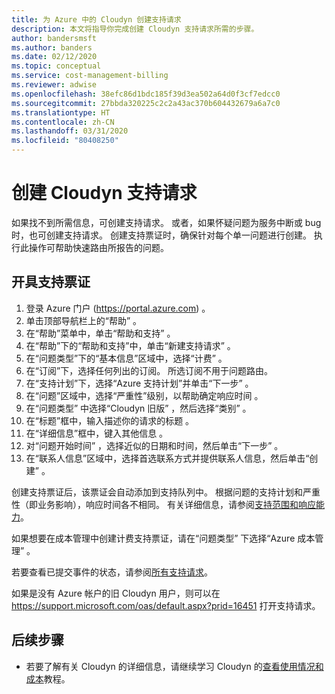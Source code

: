 ```yaml
---
title: 为 Azure 中的 Cloudyn 创建支持请求
description: 本文将指导你完成创建 Cloudyn 支持请求所需的步骤。
author: bandersmsft
ms.author: banders
ms.date: 02/12/2020
ms.topic: conceptual
ms.service: cost-management-billing
ms.reviewer: adwise
ms.openlocfilehash: 38efc86d1bdc185f39d3ea502a64d0f3cf7edcc0
ms.sourcegitcommit: 27bbda320225c2c2a43ac370b604432679a6a7c0
ms.translationtype: HT
ms.contentlocale: zh-CN
ms.lasthandoff: 03/31/2020
ms.locfileid: "80408250"
---
```

# <a name="create-a-support-request-for-cloudyn"></a>创建 Cloudyn 支持请求

如果找不到所需信息，可创建支持请求。 或者，如果怀疑问题为服务中断或 bug 时，也可创建支持请求。 创建支持票证时，确保针对每个单一问题进行创建。 执行此操作可帮助快速路由所报告的问题。

## <a name="open-a-support-ticket"></a>开具支持票证

1. 登录 Azure 门户 (https://portal.azure.com) 。
2. 单击顶部导航栏上的“帮助”  。
3. 在“帮助”菜单中，单击“帮助和支持”   。
4. 在“帮助”下的“帮助和支持”中，单击“新建支持请求”  。
5. 在“问题类型”下的“基本信息”区域中，选择“计费”  。
6. 在“订阅”下，选择任何列出的订阅。 所选订阅不用于问题路由。
7. 在“支持计划”下，选择“Azure 支持计划”并单击“下一步”  。  
8. 在“问题”区域中，选择“严重性”级别，以帮助确定响应时间  。
9. 在“问题类型”  中选择“Cloudyn 旧版”  ，然后选择“类别”  。
10. 在“标题”框中，输入描述你的请求的标题  。
11. 在“详细信息”框中，键入其他信息  。
12. 对“问题开始时间”  ，选择近似的日期和时间，然后单击“下一步”  。  
14. 在“联系人信息”区域中，选择首选联系方式并提供联系人信息，然后单击“创建”   。  

创建支持票证后，该票证会自动添加到支持队列中。 根据问题的支持计划和严重性（即业务影响），响应时间各不相同。 有关详细信息，请参阅[支持范围和响应能力](https://azure.microsoft.com/support/plans/response/)。

如果想要在成本管理中创建计费支持票证，请在“问题类型”  下选择“Azure 成本管理”  。

若要查看已提交事件的状态，请参阅[所有支持请求](../../azure-portal/supportability/how-to-create-azure-support-request.md#all-support-requests)。

如果是没有 Azure 帐户的旧 Cloudyn 用户，则可以在 https://support.microsoft.com/oas/default.aspx?prid=16451 打开支持请求。


## <a name="next-steps"></a>后续步骤

- 若要了解有关 Cloudyn 的详细信息，请继续学习 Cloudyn 的[查看使用情况和成本](../cloudyn/tutorial-review-usage.md)教程。
